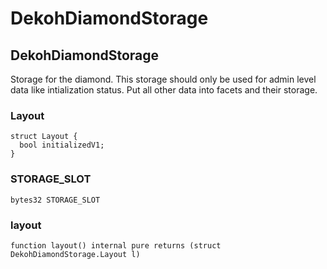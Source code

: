 # DekohDiamondStorage

## DekohDiamondStorage

Storage for the diamond. This storage should only be used for admin level data like intialization status. Put all other data into facets and their storage.

### Layout

```solidity
struct Layout {
  bool initializedV1;
}
```

### STORAGE\_SLOT

```solidity
bytes32 STORAGE_SLOT
```

### layout

```solidity
function layout() internal pure returns (struct DekohDiamondStorage.Layout l)
```
